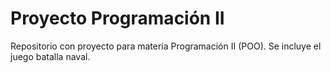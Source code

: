# Proyecto Programación II
Repositorio con proyecto para materia Programación II (POO). Se incluye el juego batalla naval.
